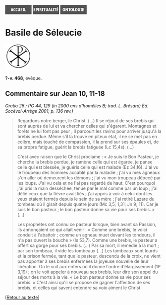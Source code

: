 [<img src="/images/accueil.png">](/)
[<img src="/images/spiritualite.png">](/pages/spiritualite.html)
[<img src="/images/ontologie.png">](/pages/ontologie.html)

# Basile de Séleucie

[<img src="/images/nopicture.png">](https://en.wikipedia.org/wiki/Basil_of_Seleucia)

**?-v. 468**, évêque.


## Commentaire sur Jean 10, 11-18 <a name="jean-10-11-18"></a>
*Oratio 26 ; PG 44, 129 (in 2000 ans d'homélies B; trad. L. Brésard; Éd. Socéval-Artège 2001; p. 136 rev.)*

>Regardons notre berger, le Christ. (...) Il se réjouit de ses brebis qui sont auprès de lui et va chercher celles qui s'égarent. Montagnes et forêts ne lui font pas peur ; il parcourt les ravins pour arriver jusqu'à la brebis perdue. Même s'il la trouve en piteux état, il ne se met pas en colère, mais touché de compassion, il la prend sur ses épaules et, de sa propre fatigue, guérit la brebis fatiguée (Lc 15,4s). (...)
>
>C'est avec raison que le Christ proclame : « Je suis le Bon Pasteur, je cherche la brebis perdue, je ramène celle qui est égarée, je panse celle qui est blessée, je guéris celle qui est malade (Ez 34,16). J'ai vu le troupeau des hommes accablé par la maladie ; j'ai vu mes agneaux s'en aller où demeurent les démons ; j'ai vu mon troupeau dépecé par les loups. J'ai vu cela et ne l'ai pas regardé de haut. C'est pourquoi j'ai pris la main desséchée, tenue par le mal comme par un loup ; j'ai délié ceux que la fièvre avait liés ; j'ai appris à voir à celui dont les yeux étaient fermés depuis le sein de sa mère ; j'ai retiré Lazare du tombeau où il gisait depuis quatre jours (Mc 3,5; 1,31; Jn 9; 11). Car je suis le bon pasteur ; le bon pasteur donne sa vie pour ses brebis. » (...)
>
>Les prophètes ont connu ce pasteur lorsque, bien avant sa Passion, ils annonçaient ce qui allait venir : « Comme une brebis, le voici conduit à l'abattoir ; comme un agneau muet devant les tondeurs, il n'a pas ouvert la bouche » (Is 53,7). Comme une brebis, le pasteur a offert sa gorge pour ses brebis. (...) Par sa mort, il remédie à la mort ; par son tombeau, il vide les tombeaux (...) Les tombeaux sont lourds et la prison fermée, tant que le pasteur, descendu de la croix, ne vient pas apporter à ses brebis enfermées la joyeuse nouvelle de leur libération. On le voit aux enfers où il donne l'ordre d'élargissement (1P 3,19) ; on le voit appeler à nouveau ses brebis, leur dire son appel du séjour des morts à la vie. « Le bon pasteur donne sa vie pour ses brebis. » C'est ainsi qu'il se propose de gagner l'affection de ses brebis, et celles qui savent entendre sa voix aiment le Christ.

[[Retour au texte](/pages/nouveautestament.html#jean-10-11-18)]